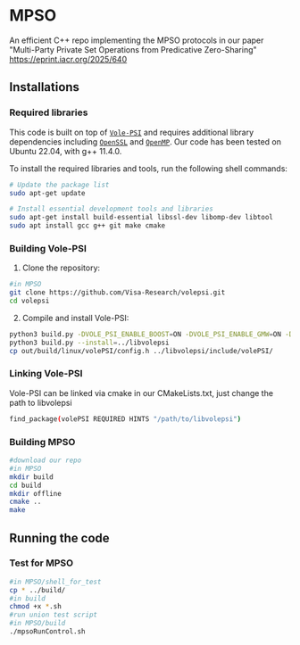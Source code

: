 # MPSO
An efficient C++ repo implementing the MPSO protocols in our paper "Multi-Party Private Set Operations from Predicative Zero-Sharing" https://eprint.iacr.org/2025/640
## Installations

### Required libraries

This code is built on top of [`Vole-PSI`](https://github.com/Visa-Research/volepsi.git) and requires additional library dependencies including [`OpenSSL`](https://www.openssl.org) and [`OpenMP`](https://www.openmp.org). Our code has been tested on Ubuntu 22.04, with g++ 11.4.0. 

To install the required libraries and tools, run the following shell commands:

```bash
# Update the package list
sudo apt-get update

# Install essential development tools and libraries
sudo apt-get install build-essential libssl-dev libomp-dev libtool
sudo apt install gcc g++ git make cmake
```

### Building Vole-PSI

1. Clone the repository:

```bash
#in MPSO
git clone https://github.com/Visa-Research/volepsi.git
cd volepsi
```

2. Compile and install Vole-PSI:

```bash
python3 build.py -DVOLE_PSI_ENABLE_BOOST=ON -DVOLE_PSI_ENABLE_GMW=ON -DVOLE_PSI_ENABLE_CPSI=OFF -DVOLE_PSI_ENABLE_OPPRF=OFF
python3 build.py --install=../libvolepsi
cp out/build/linux/volePSI/config.h ../libvolepsi/include/volePSI/
```
### Linking Vole-PSI

Vole-PSI can be linked via cmake in our CMakeLists.txt, just change the path to libvolepsi

```bash
find_package(volePSI REQUIRED HINTS "/path/to/libvolepsi")
```
### Building MPSO

```bash
#download our repo
#in MPSO
mkdir build
cd build
mkdir offline
cmake ..
make
```

## Running the code

### Test for MPSO

```bash
#in MPSO/shell_for_test
cp * ../build/
#in build
chmod +x *.sh
#run union test script
#in MPSO/build
./mpsoRunControl.sh
```
